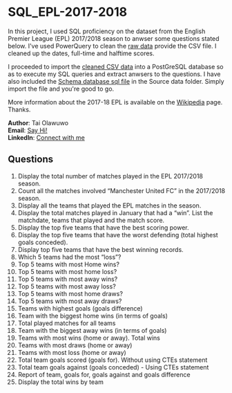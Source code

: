 # SQL_EPL-2017-2018

In this project, I used SQL proficiency on the dataset from the English Premier League (EPL) 2017/2018 season to anwser some questions stated below. I've used PowerQuery to clean the [raw data](https://github.com/olawuwo/EPL-2017-2018/blob/0c3f10d36022bfbcdfedff37e89830edcee68f21/Source_data/2017%3A2018%20-%20epl_matches_raw.csv) provide the CSV file. I cleaned up the dates, full-time and halftime scores. 

I proceeded to import the [cleaned CSV data](https://github.com/olawuwo/EPL-2017-2018/blob/0c3f10d36022bfbcdfedff37e89830edcee68f21/Source_data/2017%3A2018%20-%20epl_matches_cleaned.csv) into a PostGreSQL database so as to execute my SQL queries and extract anwsers to the questions. I have also included the [Schema database sql file](Source_data/epl_matches_2017:2018.sql) in the Source data folder. Simply import the file and you're good to go. 
 
More information about the 2017-18 EPL is available on the  [Wikipedia](https://en.wikipedia.org/wiki/2017%E2%80%9318_Premier_League) page. Thanks.

**Author**: Tai Olawuwo <br>
**Email**: [Say Hi!](mailto:olawuwotaiwo@outlook.com)<br>
**LinkedIn**: [Connect with me](https://www.linkedin.com/in/t-olawuwo) <br>

## Questions
1. Display the total number of matches played in the EPL 2017/2018 season.
2. Count all the matches involved “Manchester United FC” in the 2017/2018 season.
3. Display all the teams that played the EPL matches in the season.
4. Display the total matches played in January that had a “win”. List the matchdate, teams that played and the match score.
5. Display the top five teams that have the best scoring power.
6. Display the top five teams that have the worst defending (total highest goals conceded).
7. Display top five teams that have the best winning records.
8. Which 5 teams had the most “loss”?
9. Top 5 teams with most Home wins?
10. Top 5 teams with most home loss?
11. Top 5 teams with most away wins?
12. Top 5 teams with most away loss?
13. Top 5 teams with most home draws?
14. Top 5 teams with most away draws?
15. Teams with highest goals (goals difference)
16. Team with the biggest home wins (in terms of goals)
17. Total played matches for all teams
18. Team with the biggest away wins (in terms of goals)
19. Teams with most wins (home or away). Total wins
20. Teams with most draws (home or away)
21. Teams with most loss (home or away)
22. Total team goals scored (goals for). Without using CTEs statement
23. Total team goals against (goals conceded) - Using CTEs statement
24. Report of team, goals for, goals against and goals difference
25. Display the total wins by team

